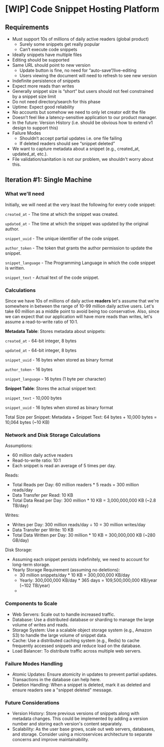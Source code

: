 # [WIP] Code Snippet Hosting Platform

## Requirements
- Must support 10s of millions of daily active readers (global product)
  - Surely some snippets get really popular
  - Can’t execute code snippets
- Ideally snippets have multiple files
- Editing should be supported
- Same URL should point to new version
  - Update button is fine, no need for “auto-save”/live-editing
  - Users viewing the document will need to refresh to see new version
- Indefinite persistence of snippets
- Expect more reads than writes
- Generally snippet size is “short” but users should not feel constrained by a snippet size limit
- Do not need directory/search for this phase
- Uptime: Expect good reliability
- No accounts but somehow we need to only let creator edit the file
- Doesn’t feel like a latency-sensitive application to our product manager.
- In the future: Version History (i.e. should be obvious how to extend v1 design to support this)
- Failure Modes
  - Shouldn’t accept partial updates i.e. one file failing
  - If deleted readers should see “snippet deleted”
- We want to capture metadata about a snippet (e.g., created_at, updated_at, etc.).
- File validation/sanitation is not our problem, we shouldn't worry about this.

## Iteration #1: Single Machine
### What we'll need
Initially, we will need at the very least the following for every code snippet:

`created_at` - The time at which the snippet was created.

`updated_at` - The time at which the snippet was updated by the original author.

`snippet_uuid` - The unique identifier of the code snippet.

`author_token` - The token that grants the author permission to update the snippet.

`snippet_language` - The Programming Language in which the code snippet is written.

`snippet_text` - Actual text of the code snippet.

### Calculations

Since we have 10s of millions of daily active **readers** let's assume that we're somewhere in between the range of 10-99 million daily active users. Let's take 60 million as a middle point to avoid being too conservative. Also, since we can expect that our application will have more reads than writes, let's assume a read-to-write ratio of 10:1.

**Metadata Table**: Stores metadata about snippets:

`created_at` - 64-bit integer, 8 bytes

`updated_at` - 64-bit integer, 8 bytes

`snippet_uuid` - 16 bytes when stored as binary format

`author_token` - 16 bytes

`snippet_language` - 16 bytes (1 byte per character)

**Snippet Table**: Stores the actual snippet text:

`snippet_text` - 10,000 bytes

`snippet_uuid` - 16 bytes when stored as binary format

Total Size per Snippet: Metadata + Snippet Text: 64 bytes + 10,000 bytes = 10,064 bytes (~10 KB)

### Network and Disk Storage Calculations

Assumptions:
- 60 million daily active readers
- Read-to-write ratio: 10:1
- Each snippet is read an average of 5 times per day.

Reads:
- Total Reads per Day: 60 million readers * 5 reads = 300 million reads/day
- Data Transfer per Read: 10 KB
- Total Data Read per Day: 300 million * 10 KB = 3,000,000,000 KB (~2.8 TB/day)

Writes:
- Writes per Day: 300 million reads/day ÷ 10 = 30 million writes/day
- Data Transfer per Write: 10 KB
- Total Data Written per Day: 30 million * 10 KB = 300,000,000 KB (~280 GB/day)

Disk Storage:
- Assuming each snippet persists indefinitely, we need to account for long-term storage.
- Yearly Storage Requirement (assuming no deletions): 
  - 30 million snippets/day * 10 KB = 300,000,000 KB/day
  - Yearly: 300,000,000 KB/day * 365 days = 109,500,000,000 KB/year (~102 TB/year)
  - 
### Components to Scale
- Web Servers: Scale out to handle increased traffic.
- Database: Use a distributed database or sharding to manage the large volume of writes and reads.
- Storage System: Use a scalable object storage system (e.g., Amazon S3) to handle the large volume of snippet data.
- Cache: Use a distributed caching system (e.g., Redis) to cache frequently accessed snippets and reduce load on the database.
- Load Balancer: To distribute traffic across multiple web servers.

### Failure Modes Handling
- Atomic Updates: Ensure atomicity in updates to prevent partial updates. Transactions in the database can help here.
- Deletion Handling: When a snippet is deleted, mark it as deleted and ensure readers see a "snippet deleted" message.

### Future Considerations
- Version History: Store previous versions of snippets along with metadata changes. This could be implemented by adding a version number and storing each version's content separately.
- Scalability: As the user base grows, scale out web servers, databases, and storage. Consider using a microservices architecture to separate concerns and improve maintainability.

